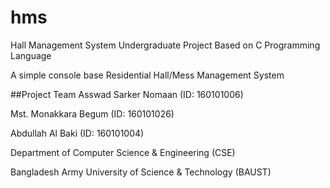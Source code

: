 # hms
Hall Management System
Undergraduate Project Based on C Programming Language

A simple console base Residential Hall/Mess Management System


##Project Team
Asswad Sarker Nomaan (ID: 160101006)

Mst. Monakkara Begum (ID: 160101026)

Abdullah Al Baki (ID: 160101004)


Department of Computer Science & Engineering (CSE)

Bangladesh Army University of Science & Technology (BAUST)
